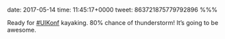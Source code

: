 date: 2017-05-14
time: 11:45:17+0000
tweet: 863721875779792896
%%%

Ready for [#UIKonf](https://twitter.com/hashtag/UIKonf) kayaking. 80% chance of thunderstorm! It’s going to be awesome.
